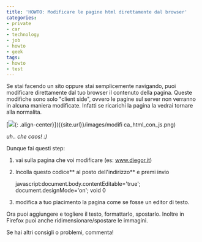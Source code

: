 ```yaml
---
title: 'HOWTO: Modificare le pagine html direttamente dal browser'
categories:
- private
- car
- technology
- job
- howto
- geek
tags:
- howto
- test
---
```

Se stai facendo un sito oppure stai semplicemente navigando, puoi modificare
direttamente dal tuo browser il contenuto della pagina. Queste modifiche sono
solo "client side", ovvero le pagine sul server non verranno in alcuna maniera
modificate. Infatti se ricarichi la pagina la vedrai tornare alla normalita.

[![]({{site.url}}/images/modifica_html_con_js.png){: .align-center}]({{site.url}}/images/modifi
ca_html_con_js.png)

_uh.. che caos! :)_

  
Dunque fai questi step:

  1. vai sulla pagina che voi modificare (es: www.diegor.it)
  2. Incolla questo codice** al posto dell'indirizzo** e premi invio 
    
        javascript:document.body.contentEditable='true'; document.designMode='on'; void 0

  

  3. modifica a tuo piacimento la pagina come se fosse un editor di testo.
  

  
Ora puoi aggiungere e togliere il testo, formattarlo, spostarlo. Inoltre in
Firefox puoi anche ridimensionare/spostare le immagini.

Se hai altri consigli o problemi, commenta!

